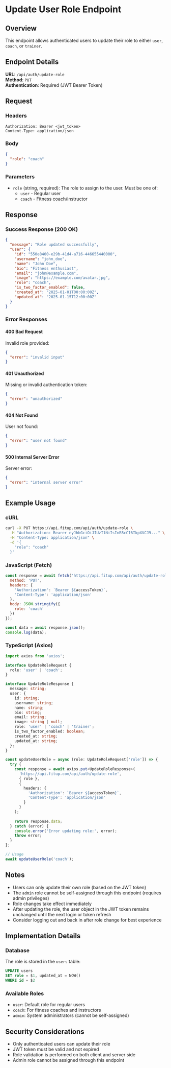 # Update User Role Endpoint

## Overview
This endpoint allows authenticated users to update their role to either `user`, `coach`, or `trainer`.

## Endpoint Details

**URL**: `/api/auth/update-role`  
**Method**: `PUT`  
**Authentication**: Required (JWT Bearer Token)

## Request

### Headers
```
Authorization: Bearer <jwt_token>
Content-Type: application/json
```

### Body
```json
{
  "role": "coach"
}
```

### Parameters
- `role` (string, required): The role to assign to the user. Must be one of:
  - `user` - Regular user
  - `coach` - Fitness coach/instructor

## Response

### Success Response (200 OK)
```json
{
  "message": "Role updated successfully",
  "user": {
    "id": "550e8400-e29b-41d4-a716-446655440000",
    "username": "john_doe",
    "name": "John Doe",
    "bio": "Fitness enthusiast",
    "email": "john@example.com",
    "image": "https://example.com/avatar.jpg",
    "role": "coach",
    "is_two_factor_enabled": false,
    "created_at": "2025-01-01T00:00:00Z",
    "updated_at": "2025-01-15T12:00:00Z"
  }
}
```

### Error Responses

#### 400 Bad Request
Invalid role provided:
```json
{
  "error": "invalid input"
}
```

#### 401 Unauthorized
Missing or invalid authentication token:
```json
{
  "error": "unauthorized"
}
```

#### 404 Not Found
User not found:
```json
{
  "error": "user not found"
}
```

#### 500 Internal Server Error
Server error:
```json
{
  "error": "internal server error"
}
```

## Example Usage

### cURL
```bash
curl -X PUT https://api.fitup.com/api/auth/update-role \
  -H "Authorization: Bearer eyJhbGciOiJIUzI1NiIsInR5cCI6IkpXVCJ9..." \
  -H "Content-Type: application/json" \
  -d '{
    "role": "coach"
  }'
```

### JavaScript (Fetch)
```javascript
const response = await fetch('https://api.fitup.com/api/auth/update-role', {
  method: 'PUT',
  headers: {
    'Authorization': `Bearer ${accessToken}`,
    'Content-Type': 'application/json'
  },
  body: JSON.stringify({
    role: 'coach'
  })
});

const data = await response.json();
console.log(data);
```

### TypeScript (Axios)
```typescript
import axios from 'axios';

interface UpdateRoleRequest {
  role: 'user' | 'coach';
}

interface UpdateRoleResponse {
  message: string;
  user: {
    id: string;
    username: string;
    name: string;
    bio: string;
    email: string;
    image: string | null;
    role: 'user' | 'coach' | 'trainer';
    is_two_factor_enabled: boolean;
    created_at: string;
    updated_at: string;
  };
}

const updateUserRole = async (role: UpdateRoleRequest['role']) => {
  try {
    const response = await axios.put<UpdateRoleResponse>(
      'https://api.fitup.com/api/auth/update-role',
      { role },
      {
        headers: {
          'Authorization': `Bearer ${accessToken}`,
          'Content-Type': 'application/json'
        }
      }
    );
    
    return response.data;
  } catch (error) {
    console.error('Error updating role:', error);
    throw error;
  }
};

// Usage
await updateUserRole('coach');
```

## Notes

- Users can only update their own role (based on the JWT token)
- The `admin` role cannot be self-assigned through this endpoint (requires admin privileges)
- Role changes take effect immediately
- After updating the role, the user object in the JWT token remains unchanged until the next login or token refresh
- Consider logging out and back in after role change for best experience

## Implementation Details

### Database
The role is stored in the `users` table:
```sql
UPDATE users 
SET role = $1, updated_at = NOW()
WHERE id = $2
```

### Available Roles
- `user`: Default role for regular users
- `coach`: For fitness coaches and instructors
- `admin`: System administrators (cannot be self-assigned)

## Security Considerations

- Only authenticated users can update their role
- JWT token must be valid and not expired
- Role validation is performed on both client and server side
- Admin role cannot be assigned through this endpoint
